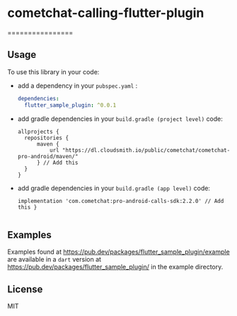 # cometchat-calling-flutter-plugin

================

## Usage ##

To use this library in your code:

* add a dependency in your `pubspec.yaml` :

  ```yaml
  dependencies:
    flutter_sample_plugin: ^0.0.1
  ```

* add gradle dependencies in your `build.gradle (project level)` code:

  ```
  allprojects {
    repositories {
        maven {
            url "https://dl.cloudsmith.io/public/cometchat/cometchat-pro-android/maven/"
        } // Add this
    }
  }

  ```
* add gradle dependencies in your `build.gradle (app level)` code:

  ```
  implementation 'com.cometchat:pro-android-calls-sdk:2.2.0' // Add this }
    
  ```

## Examples ##

Examples found at https://pub.dev/packages/flutter_sample_plugin/example are available in a `dart` version at https://pub.dev/packages/flutter_sample_plugin/ in the example directory.

## License ##

MIT
